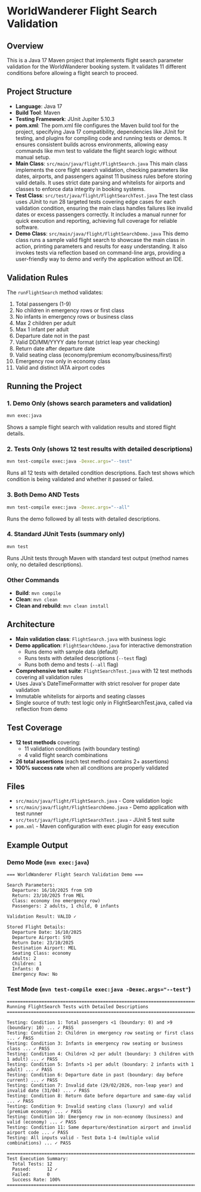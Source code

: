 # WorldWanderer Flight Search Validation

## Overview
This is a Java 17 Maven project that implements flight search parameter validation for the WorldWanderer booking system. It validates 11 different conditions before allowing a flight search to proceed.

## Project Structure
- **Language**: Java 17
- **Build Tool**: Maven
- **Testing Framework**: JUnit Jupiter 5.10.3
- **pom.xml**: 
The pom.xml file configures the Maven build tool for the project, specifying Java 17 compatibility, dependencies like JUnit for testing, and plugins for compiling code and running tests or demos. It ensures consistent builds across environments, allowing easy commands like mvn test to validate the flight search logic without manual setup.
- **Main Class**: `src/main/java/flight/FlightSearch.java`
This main class implements the core flight search validation, checking parameters like dates, airports, and passengers against 11 business rules before storing valid details. It uses strict date parsing and whitelists for airports and classes to enforce data integrity in booking systems.
- **Test Class**: `src/test/java/flight/FlightSearchTest.java`
The test class uses JUnit to run 28 targeted tests covering edge cases for each validation condition, ensuring the main class handles failures like invalid dates or excess passengers correctly. It includes a manual runner for quick execution and reporting, achieving full coverage for reliable software.
- **Demo Class**: `src/main/java/flight/FlightSearchDemo.java`
This demo class runs a sample valid flight search to showcase the main class in action, printing parameters and results for easy understanding. It also invokes tests via reflection based on command-line args, providing a user-friendly way to demo and verify the application without an IDE.

## Validation Rules
The `runFlightSearch` method validates:
1. Total passengers (1-9)
2. No children in emergency rows or first class
3. No infants in emergency rows or business class
4. Max 2 children per adult
5. Max 1 infant per adult
6. Departure date not in the past
7. Valid DD/MM/YYYY date format (strict leap year checking)
8. Return date after departure date
9. Valid seating class (economy/premium economy/business/first)
10. Emergency row only in economy class
11. Valid and distinct IATA airport codes

## Running the Project

### 1. Demo Only (shows search parameters and validation)
```bash
mvn exec:java
```
Shows a sample flight search with validation results and stored flight details.

### 2. Tests Only (shows 12 test results with detailed descriptions)
```bash
mvn test-compile exec:java -Dexec.args="--test"
```
Runs all 12 tests with detailed condition descriptions. Each test shows which condition is being validated and whether it passed or failed.

### 3. Both Demo AND Tests
```bash
mvn test-compile exec:java -Dexec.args="--all"
```
Runs the demo followed by all tests with detailed descriptions.

### 4. Standard JUnit Tests (summary only)
```bash
mvn test
```
Runs JUnit tests through Maven with standard test output (method names only, no detailed descriptions).

### Other Commands
- **Build**: `mvn compile`
- **Clean**: `mvn clean`
- **Clean and rebuild**: `mvn clean install`

## Architecture
- **Main validation class**: `FlightSearch.java` with business logic
- **Demo application**: `FlightSearchDemo.java` for interactive demonstration
  - Runs demo with sample data (default)
  - Runs tests with detailed descriptions (`--test` flag)
  - Runs both demo and tests (`--all` flag)
- **Comprehensive test suite**: `FlightSearchTest.java` with 12 test methods covering all validation rules
- Uses Java's DateTimeFormatter with strict resolver for proper date validation
- Immutable whitelists for airports and seating classes
- Single source of truth: test logic only in FlightSearchTest.java, called via reflection from demo

## Test Coverage
- **12 test methods** covering:
  - 11 validation conditions (with boundary testing)
  - 4 valid flight search combinations
- **26 total assertions** (each test method contains 2+ assertions)
- **100% success rate** when all conditions are properly validated

## Files
- `src/main/java/flight/FlightSearch.java` - Core validation logic
- `src/main/java/flight/FlightSearchDemo.java` - Demo application with test runner
- `src/test/java/flight/FlightSearchTest.java` - JUnit 5 test suite
- `pom.xml` - Maven configuration with exec plugin for easy execution

## Example Output

### Demo Mode (`mvn exec:java`)
```
=== WorldWanderer Flight Search Validation Demo ===

Search Parameters:
  Departure: 16/10/2025 from SYD
  Return: 23/10/2025 from MEL
  Class: economy (no emergency row)
  Passengers: 2 adults, 1 child, 0 infants

Validation Result: VALID ✓

Stored Flight Details:
  Departure Date: 16/10/2025
  Departure Airport: SYD
  Return Date: 23/10/2025
  Destination Airport: MEL
  Seating Class: economy
  Adults: 2
  Children: 1
  Infants: 0
  Emergency Row: No
```

### Test Mode (`mvn test-compile exec:java -Dexec.args="--test"`)
```
================================================================================
Running FlightSearch Tests with Detailed Descriptions
================================================================================

Testing: Condition 1: Total passengers <1 (boundary: 0) and >9 (boundary: 10) ... ✓ PASS
Testing: Condition 2: Children in emergency row seating or first class ... ✓ PASS
Testing: Condition 3: Infants in emergency row seating or business class ... ✓ PASS
Testing: Condition 4: Children >2 per adult (boundary: 3 children with 1 adult) ... ✓ PASS
Testing: Condition 5: Infants >1 per adult (boundary: 2 infants with 1 adult) ... ✓ PASS
Testing: Condition 6: Departure date in past (boundary: day before current) ... ✓ PASS
Testing: Condition 7: Invalid date (29/02/2026, non-leap year) and invalid date (31/04) ... ✓ PASS
Testing: Condition 8: Return date before departure and same-day valid ... ✓ PASS
Testing: Condition 9: Invalid seating class (luxury) and valid (premium economy) ... ✓ PASS
Testing: Condition 10: Emergency row in non-economy (business) and valid (economy) ... ✓ PASS
Testing: Condition 11: Same departure/destination airport and invalid airport code ... ✓ PASS
Testing: All inputs valid - Test Data 1-4 (multiple valid combinations) ... ✓ PASS

================================================================================
Test Execution Summary:
  Total Tests: 12
  Passed:      12 ✓
  Failed:      0
  Success Rate: 100%
================================================================================
```
